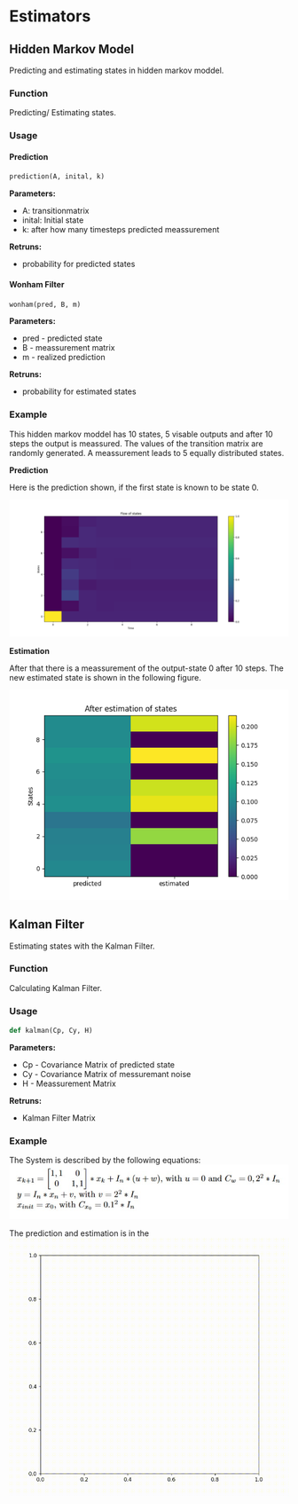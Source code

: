 # Estimators

## Hidden Markov Model
Predicting and estimating states in hidden markov moddel.

### Function
Predicting/ Estimating states.

### Usage
#### Prediction
```python
prediction(A, inital, k)
```

  ****Parameters:**** <br />
  
* A:        transitionmatrix
* inital:   Initial state
* k:        after how many timesteps predicted meassurement

****Retruns:**** <br />
* probability for predicted states

#### Wonham Filter
```python
wonham(pred, B, m)
```


  ****Parameters:**** <br />
  
* pred - predicted state
* B - meassurement matrix
* m - realized prediction

****Retruns:**** <br />
* probability for estimated states
                  
### Example
This hidden markov moddel has 10 states, 5 visable outputs and after 10 steps the output is meassured. The values of the transition matrix are randomly generated. A meassurement leads to 5 equally distributed states.

**Prediction** 

Here is the prediction shown, if the first state is known to be state 0. 

![gauss_1](images/flow.png)

**Estimation**

After that there is a meassurement of the output-state 0 after 10 steps. The new estimated state is shown in the following figure.

![gauss_2](images/after.png)


## Kalman Filter
Estimating states with the Kalman Filter.

### Function
Calculating Kalman Filter.

### Usage 
```python
def kalman(Cp, Cy, H)
```

  ****Parameters:**** <br />
  
* Cp - Covariance Matrix of predicted state
* Cy - Covariance Matrix of messuremant noise
* H -  Meassurement Matrix

****Retruns:**** <br />
* Kalman Filter Matrix


### Example 
The System is described by the following equations:
![gauss_3](images/system.jpg)

The prediction and estimation is in the 
![](images/kalman.gif)
